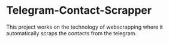 # Telegram-Contact-Scrapper
This project works on the technology of webscrapping where it automatically scraps the contacts from the telegram.
